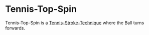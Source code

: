 # Tennis-Top-Spin

Tennis-Top-Spin is a [Tennis-Stroke-Technique](270000020.md) where the Ball turns forwards.